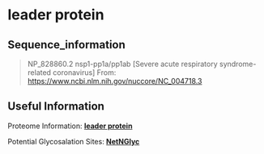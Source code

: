 # leader protein
## Sequence_information

>NP_828860.2 nsp1-pp1a/pp1ab [Severe acute respiratory syndrome-related coronavirus]
From: https://www.ncbi.nlm.nih.gov/nuccore/NC_004718.3

## Useful Information
Proteome Information: [**leader protein**](https://github.com/thorn-lab/coronavirus_structural_task_force/blob/master/pdb/leader_protein/proteome_information.txt)

Potential Glycosalation Sites: [**NetNGlyc**](https://github.com/thorn-lab/coronavirus_structural_task_force/blob/master/pdb/leader_protein/NetNGlyc_leader_protein) 
